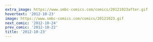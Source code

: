 ```yaml
---
extra_image: https://www.smbc-comics.com/comics/20121023after.gif
hovertext: '2012-10-23'
image: https://www.smbc-comics.com/comics/20121023.gif
next_comic: '2012-10-24'
prev_comic: '2012-10-22'
title: '2012-10-23'
---
```


